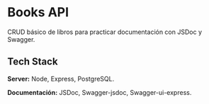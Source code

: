 # Books API

CRUD básico de libros para practicar documentación con JSDoc y Swagger.


## Tech Stack

**Server:** Node, Express, PostgreSQL.

**Documentación:** JSDoc, Swagger-jsdoc, Swagger-ui-express.

